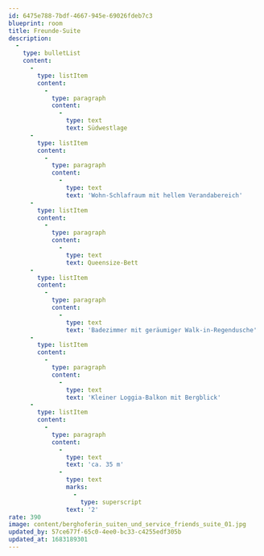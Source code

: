 ```yaml
---
id: 6475e788-7bdf-4667-945e-69026fdeb7c3
blueprint: room
title: Freunde-Suite
description:
  -
    type: bulletList
    content:
      -
        type: listItem
        content:
          -
            type: paragraph
            content:
              -
                type: text
                text: Südwestlage
      -
        type: listItem
        content:
          -
            type: paragraph
            content:
              -
                type: text
                text: 'Wohn-Schlafraum mit hellem Verandabereich'
      -
        type: listItem
        content:
          -
            type: paragraph
            content:
              -
                type: text
                text: Queensize-Bett
      -
        type: listItem
        content:
          -
            type: paragraph
            content:
              -
                type: text
                text: 'Badezimmer mit geräumiger Walk-in-Regendusche'
      -
        type: listItem
        content:
          -
            type: paragraph
            content:
              -
                type: text
                text: 'Kleiner Loggia-Balkon mit Bergblick'
      -
        type: listItem
        content:
          -
            type: paragraph
            content:
              -
                type: text
                text: 'ca. 35 m'
              -
                type: text
                marks:
                  -
                    type: superscript
                text: '2'
rate: 390
image: content/berghoferin_suiten_und_service_friends_suite_01.jpg
updated_by: 57ce677f-65c0-4ee0-bc33-c4255edf305b
updated_at: 1683189301
---
```

